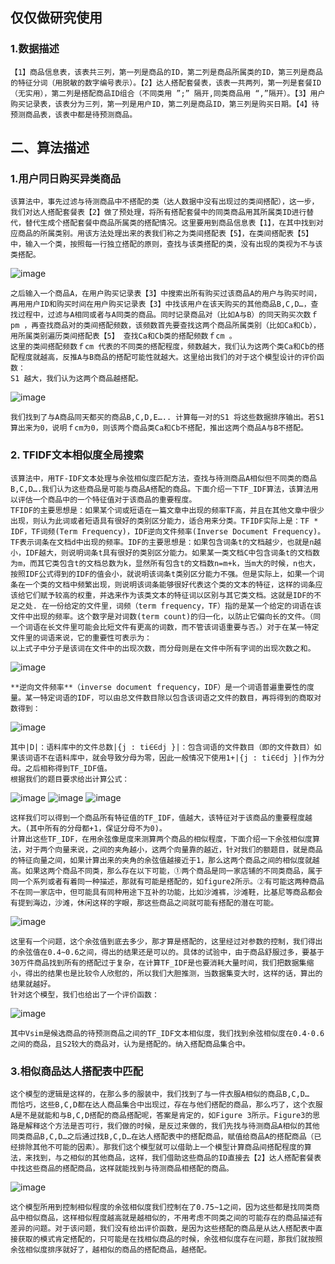 ## 仅仅做研究使用
### 1.数据描述 
    【1】商品信息表，该表共三列，第一列是商品的ID，第二列是商品所属类的ID，第三列是商品的特征分词（用脱敏的数字编号表示）。【2】达人搭配套餐表，该表一共两列，第一列是套餐ID（无实用），第二列是搭配商品ID组合（不同类用 ”;” 隔开,同类商品用 “,”隔开）。【3】用户购买记录表，该表分为三列，第一列是用户ID，第二列是商品ID，第三列是购买日期。【4】待预测商品表，该表中都是待预测商品。
## 二、算法描述
### 1.用户同日购买异类商品
    该算法中，事先过滤与待测商品中不搭配的类（达人数据中没有出现过的类间搭配），这一步，我们对达人搭配套餐表【2】做了预处理，将所有搭配套餐中的同类商品用其所属类ID进行替代，替代生成个搭配套餐中商品所属类的搭配情况。这里要用到商品信息表【1】，在其中找到对应商品的所属类别。用该方法处理出来的表我们称之为类间搭配表【5】，在类间搭配表【5】中，输入一个类，按照每一行独立搭配的原则，查找与该类搭配的类，没有出现的类视为不与该类搭配。
![image](https://github.com/haodong-liu/-/blob/master/pic/3.png)

    之后输入一个商品A，在用户购买记录表【3】中搜索出所有购买过该商品A的用户与购买时间，再用用户ID和购买时间在用户购买记录表【3】中找该用户在该天购买的其他商品B,C,D…，查找过程中，过滤与A相同或者与A同类的商品。同时记录商品对（比如A与B）的同天购买次数ｆpm ，再查找商品对的类间搭配频数，该频数首先要查找这两个商品所属类别（比如Ca和Cb），用所属类别遍历类间搭配表【5】 查找Ca和Cb类的搭配频数ｆcm 。
    这里的类间搭配频数ｆcm 代表的不同类的搭配程度，频数越大，我们认为这两个类Ca和Cb的搭配程度就越高，反推A与B商品的搭配可能性就越大。这里给出我们的对于这个模型设计的评价函数：
    S1 越大，我们认为这两个商品越搭配。
![image](https://github.com/haodong-liu/-/blob/master/pic/4.jpg)

    我们找到了与A商品同天都买的商品B,C,D,E….. 计算每一对的S1 将这些数据排序输出。若S1算出来为0，说明ｆcm为0，则该两个商品类Ca和Cb不搭配，推出这两个商品A与B不搭配。

### 2. TFIDF文本相似度全局搜索
    该算法中，用TF-IDF文本处理与余弦相似度匹配方法，查找与待测商品A相似但不同类的商品B,C,D….我们认为这些商品是可能与商品A搭配的商品。下面介绍一下TF_IDF算法，该算法用以评估一个商品中的一个特征值对于该商品的重要程度。
    TFIDF的主要思想是：如果某个词或短语在一篇文章中出现的频率TF高，并且在其他文章中很少出现，则认为此词或者短语具有很好的类别区分能力，适合用来分类。TFIDF实际上是：TF * IDF，TF词频(Term Frequency)，IDF逆向文件频率(Inverse Document Frequency)。TF表示词条在文档d中出现的频率。IDF的主要思想是：如果包含词条t的文档越少，也就是n越小，IDF越大，则说明词条t具有很好的类别区分能力。如果某一类文档C中包含词条t的文档数为m，而其它类包含t的文档总数为k，显然所有包含t的文档数n=m+k，当m大的时候，n也大，按照IDF公式得到的IDF的值会小，就说明该词条t类别区分能力不强。但是实际上，如果一个词条在一个类的文档中频繁出现，则说明该词条能够很好代表这个类的文本的特征，这样的词条应该给它们赋予较高的权重，并选来作为该类文本的特征词以区别与其它类文档。这就是IDF的不足之处. 在一份给定的文件里，词频（term frequency，TF）指的是某一个给定的词语在该文件中出现的频率。这个数字是对词数(term count)的归一化，以防止它偏向长的文件。（同一个词语在长文件里可能会比短文件有更高的词数，而不管该词语重要与否。）对于在某一特定文件里的词语来说，它的重要性可表示为：
    以上式子中分子是该词在文件中的出现次数，而分母则是在文件中所有字词的出现次数之和。
![image](https://github.com/haodong-liu/-/blob/master/pic/5.jpg)

    **逆向文件频率**（inverse document frequency，IDF）是一个词语普遍重要性的度量。某一特定词语的IDF，可以由总文件数目除以包含该词语之文件的数目，再将得到的商取对数得到：
![image](https://github.com/haodong-liu/-/blob/master/pic/6.jpg)

    其中|D|：语料库中的文件总数|{j : ti∈∈dj }|：包含词语的文件数目（即的文件数目）如果该词语不在语料库中，就会导致分母为零，因此一般情况下使用1+|{j : ti∈∈dj }|作为分母。之后相称得到TF_IDF值。
    根据我们的题目要求给出计算公式：
![image](https://github.com/haodong-liu/-/blob/master/pic/7.png)
![image](https://github.com/haodong-liu/-/blob/master/pic/8.png)
![image](https://github.com/haodong-liu/-/blob/master/pic/9.png)

    这样我们可以得到一个商品所有特征值的TF_IDF，值越大，该特征对于该商品的重要程度越大。(其中所有的分母都+1，保证分母不为0)。
    计算出这些TF_IDF，在用余弦像是度来测算两个商品的相似程度，下面介绍一下余弦相似度算法，对于两个向量来说，之间的夹角越小，这两个向量靠的越近，针对我们的额题目，就是商品的特征向量之间，如果计算出来的夹角的余弦值越接近于1，那么这两个商品之间的相似度就越高。如果这两个商品不同类，那么存在以下可能，①两个商品是同一家店铺的不同类商品，属于同一个系列或者有着同一种描述，那就有可能是搭配的，如figure2所示。②有可能这两种商品不在同一家店中，但可能具有同种用途下互补的功能，比如沙滩裤，沙滩鞋，比基尼等商品都会有提到海边，沙滩，休闲这样的字眼，那这些商品之间就可能有搭配的潜在可能。 
![image](https://github.com/haodong-liu/-/blob/master/pic/10.png)

    这里有一个问题，这个余弦值到底去多少，那才算是搭配的，这里经过对参数的控制，我们得出的余弦值在0.4~0.6之间，得出的结果还是可以的。具体的试验中，由于商品舒服过多，要基于30万件商品找到所有的搭配过于复杂，在计算TF_IDF是也要消耗大量时间，我们把数据集缩小，得出的结果也是比较令人欣慰的，所以我们大胆推测，当数据集变大时，这样的话，算出的结果就越好。
    针对这个模型，我们也给出了一个评价函数：
![image](https://github.com/haodong-liu/-/blob/master/pic/11.png)

    其中Vsim是候选商品的待预测商品之间的TF_IDF文本相似度，我们找到余弦相似度在0.4·0.6之间的商品，且S2较大的商品对，认为是搭配的。纳入搭配商品集合中。

### 3.相似商品达人搭配表中匹配
    这个模型的逻辑是这样的，在那么多的服装中，我们找到了与一件衣服A相似的商品B,C,D…
    而恰巧，这些B,C,D都在达人商品集合中出现过，存在与他们搭配的商品，那么巧了，这个衣服A是不是就能和与B,C,D搭配的商品搭配呢，答案是肯定的，如Figure 3所示。Figure3的思路是解释这个方法是否可行，我们做的时候，是反过来做的，我们先找与待测商品A相似的其他同类商品B,C,D…之后通过找B,C,D…在达人搭配表中的搭配商品，赋值给商品A的搭配商品（已经排除其他不可能的因素）。那我们这个模型就可以借助上一个模型计算商品间搭配程度的算法，来找到，与之相似的其他商品，这样，我们借助这些商品的ID直接去【2】达人搭配套餐表中找这些商品的搭配商品，这样就能找到与待测商品相搭配的商品。
![image](https://github.com/haodong-liu/-/blob/master/pic/12.png)

    这个模型所用到控制相似程度的余弦相似度我们控制在了0.75~1之间，因为这些都是找同类商品中相似商品，这样相似程度越高就是越相似的，不用考虑不同类之间的可能存在的商品描述有差异的问题。对于该问题，我们没有给出评价函数，是因为这些搭配的商品是从达人搭配表中直接获取的模式肯定搭配的，只可能是在找相似商品的时候，余弦相似度存在问题，那我们就按照余弦相似度排序就好了，越相似的商品的搭配商品，越搭配。

